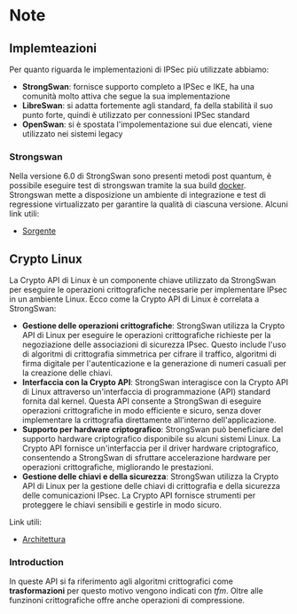 # Note

## Implemteazioni

Per quanto riguarda le implementazioni di IPSec più utilizzate abbiamo:

- **StrongSwan**: fornisce supporto completo a IPSec e IKE, ha una comunità molto attiva che segue la sua implementazione
- **LibreSwan**: si adatta fortemente agli standard, fa della stabilità il suo punto forte, quindi è utilizzato per connessioni IPSec standard
- **OpenSwan**: si è spostata l'impolementazione sui due elencati, viene utilizzato nei sistemi legacy

### Strongswan 

Nella versione 6.0 di StrongSwan sono presenti metodi post quantum, è possibile eseguire test di strongswan tramite la sua build [docker](https://github.com/strongX509/docker/tree/master/pq-strongswan#readme).
Strongswan mette a disposizione un ambiente di integrazione e test di regressione virtualizzato per garantire la qualità di ciascuna versione.
Alcuni link utili:

- [Sorgente](https://docs.strongswan.org/docs/5.9/devs/devs.html)

## Crypto Linux

La Crypto API di Linux è un componente chiave utilizzato da StrongSwan per eseguire le operazioni crittografiche necessarie per implementare IPsec in un ambiente Linux. Ecco come la Crypto API di Linux è correlata a StrongSwan:

- **Gestione delle operazioni crittografiche**: StrongSwan utilizza la Crypto API di Linux per eseguire le operazioni crittografiche richieste per la negoziazione delle associazioni di sicurezza IPsec. Questo include l'uso di algoritmi di crittografia simmetrica per cifrare il traffico, algoritmi di firma digitale per l'autenticazione e la generazione di numeri casuali per la creazione delle chiavi.
- **Interfaccia con la Crypto API**: StrongSwan interagisce con la Crypto API di Linux attraverso un'interfaccia di programmazione (API) standard fornita dal kernel. Questa API consente a StrongSwan di eseguire operazioni crittografiche in modo efficiente e sicuro, senza dover implementare la crittografia direttamente all'interno dell'applicazione.
- **Supporto per hardware criptografico**: StrongSwan può beneficiare del supporto hardware criptografico disponibile su alcuni sistemi Linux. La Crypto API fornisce un'interfaccia per il driver hardware criptografico, consentendo a StrongSwan di sfruttare accelerazione hardware per operazioni crittografiche, migliorando le prestazioni.
- **Gestione delle chiavi e della sicurezza**: StrongSwan utilizza la Crypto API di Linux per la gestione delle chiavi di crittografia e della sicurezza delle comunicazioni IPsec. La Crypto API fornisce strumenti per proteggere le chiavi sensibili e gestirle in modo sicuro.

Link utili:

- [Architettura](https://www.kernel.org/doc/html/v4.18/crypto/architecture.html)

### Introduction

In queste API si fa riferimento agli algoritmi crittografici come **trasformazioni** per questo motivo vengono indicati con *tfm*. Oltre alle funzinoni crittografiche offre anche operazioni di compressione.

